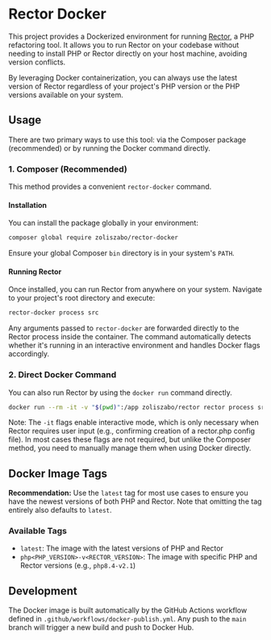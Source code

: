 # Rector Docker

This project provides a Dockerized environment for running [Rector](https://getrector.com/), a PHP refactoring tool. It allows you to run Rector on your codebase without needing to install PHP or Rector directly on your host machine, avoiding version conflicts.

By leveraging Docker containerization, you can always use the latest version of Rector regardless of your project's PHP version or the PHP versions available on your system.

## Usage

There are two primary ways to use this tool: via the Composer package (recommended) or by running the Docker command directly.

### 1. Composer (Recommended)

This method provides a convenient `rector-docker` command.

#### Installation

You can install the package globally in your environment:

```bash
composer global require zoliszabo/rector-docker
```

Ensure your global Composer `bin` directory is in your system's `PATH`.

#### Running Rector

Once installed, you can run Rector from anywhere on your system. Navigate to your project's root directory and execute:

```bash
rector-docker process src
```

Any arguments passed to `rector-docker` are forwarded directly to the Rector process inside the container. The command automatically detects whether it's running in an interactive environment and handles Docker flags accordingly.

### 2. Direct Docker Command

You can also run Rector by using the `docker run` command directly.

```bash
docker run --rm -it -v "$(pwd)":/app zoliszabo/rector rector process src
```

Note: The `-it` flags enable interactive mode, which is only necessary when Rector requires user input (e.g., confirming creation of a rector.php config file). In most cases these flags are not required, but unlike the Composer method, you need to manually manage them when using Docker directly.

## Docker Image Tags

**Recommendation:** Use the `latest` tag for most use cases to ensure you have the newest versions of both PHP and Rector. Note that omitting the tag entirely also defaults to `latest`.

### Available Tags

*   `latest`: The image with the latest versions of PHP and Rector
*   `php<PHP_VERSION>-v<RECTOR_VERSION>`: The image with specific PHP and Rector versions (e.g., `php8.4-v2.1`)

## Development

The Docker image is built automatically by the GitHub Actions workflow defined in `.github/workflows/docker-publish.yml`. Any push to the `main` branch will trigger a new build and push to Docker Hub.
